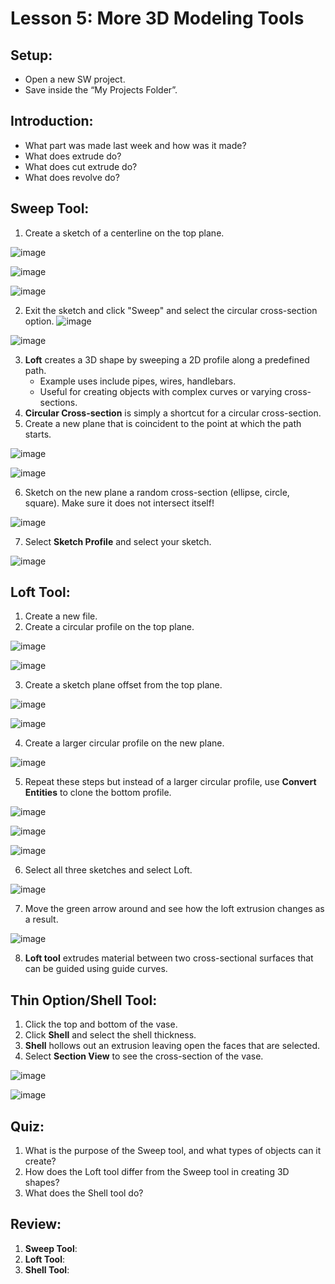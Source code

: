 # Lesson 5: More 3D Modeling Tools

## Setup:
- Open a new SW project.
- Save inside the “My Projects Folder”.

## Introduction:
- What part was made last week and how was it made?
- What does extrude do? 
- What does cut extrude do? 
- What does revolve do?

## Sweep Tool:
1. Create a sketch of a centerline on the top plane.

![image](https://github.com/user-attachments/assets/763b84c8-26a7-4c92-a545-0464725008b8)

![image](https://github.com/user-attachments/assets/cd9325bb-bda4-4eee-8708-7791cb3900e3)

![image](https://github.com/user-attachments/assets/ca013ae9-61ed-4ac7-9b40-6b819e1b446f)


2. Exit the sketch and click "Sweep" and select the circular cross-section option.
![image](https://github.com/user-attachments/assets/315507ab-615c-454b-8287-ff2212ad9240)

![image](https://github.com/user-attachments/assets/8e6d436d-37b0-4e70-87ac-25a823239b29)

3. **Loft** creates a 3D shape by sweeping a 2D profile along a predefined path.
   - Example uses include pipes, wires, handlebars.
   - Useful for creating objects with complex curves or varying cross-sections.
4. **Circular Cross-section** is simply a shortcut for a circular cross-section.
5. Create a new plane that is coincident to the point at which the path starts. 

![image](https://github.com/user-attachments/assets/27ae0991-2405-4156-80ff-bb7fdddbbd32)

![image](https://github.com/user-attachments/assets/700cfbf8-f5e4-46fd-9f8a-9100bad8faad)

6. Sketch on the new plane a random cross-section (ellipse, circle, square). Make sure it does not intersect itself!

![image](https://github.com/user-attachments/assets/01a08f17-0404-46dd-8945-c1a1228b8c50)

7. Select **Sketch Profile** and select your sketch.

![image](https://github.com/user-attachments/assets/68180519-6202-45fb-b2fd-51e31ea06635)

## Loft Tool:
1. Create a new file.
2. Create a circular profile on the top plane.

![image](https://github.com/user-attachments/assets/fd80e90f-43b4-4f1e-83eb-15df0e1e91e7)

![image](https://github.com/user-attachments/assets/c50e93d2-e69f-4675-9c4a-3b6c2d697b1d)

3. Create a sketch plane offset from the top plane.

![image](https://github.com/user-attachments/assets/7acb1989-6acd-4177-83b4-c8d059d8d76e)

![image](https://github.com/user-attachments/assets/ec065384-693a-40bc-b720-9bf9dc85365e)

4. Create a larger circular profile on the new plane.

![image](https://github.com/user-attachments/assets/dfa715c4-ef01-4377-a0a5-469d83a15851)

5. Repeat these steps but instead of a larger circular profile, use **Convert Entities** to clone the bottom profile.

![image](https://github.com/user-attachments/assets/5c1748e9-54b6-40ec-9a52-24ea8e7a7ac7)

![image](https://github.com/user-attachments/assets/542ee7a3-e128-4b76-9ab3-1eae0090250b)

![image](https://github.com/user-attachments/assets/a77dc9d0-ba64-493c-baf9-8c9e9baa51de)

6. Select all three sketches and select Loft.

![image](https://github.com/user-attachments/assets/70ad2352-7591-435a-8f64-25e68511f3d7)
 
7. Move the green arrow around and see how the loft extrusion changes as a result.

![image](https://github.com/user-attachments/assets/0fdef055-7f6b-47c0-a423-e963297ccf50)

8. **Loft tool** extrudes material between two cross-sectional surfaces that can be guided using guide curves.

## Thin Option/Shell Tool:
1. Click the top and bottom of the vase.
2. Click **Shell** and select the shell thickness.
3. **Shell** hollows out an extrusion leaving open the faces that are selected.
4. Select **Section View** to see the cross-section of the vase.

![image](https://github.com/user-attachments/assets/e22cdcb6-4309-4381-aa56-d8ef50b98816)

![image](https://github.com/user-attachments/assets/59c7a61c-6d5a-4219-8d99-fc613d14dab6)

## Quiz:
1. What is the purpose of the Sweep tool, and what types of objects can it create?
2. How does the Loft tool differ from the Sweep tool in creating 3D shapes?
3. What does the Shell tool do?

## Review:
1. **Sweep Tool**:
2. **Loft Tool**:
3. **Shell Tool**:



